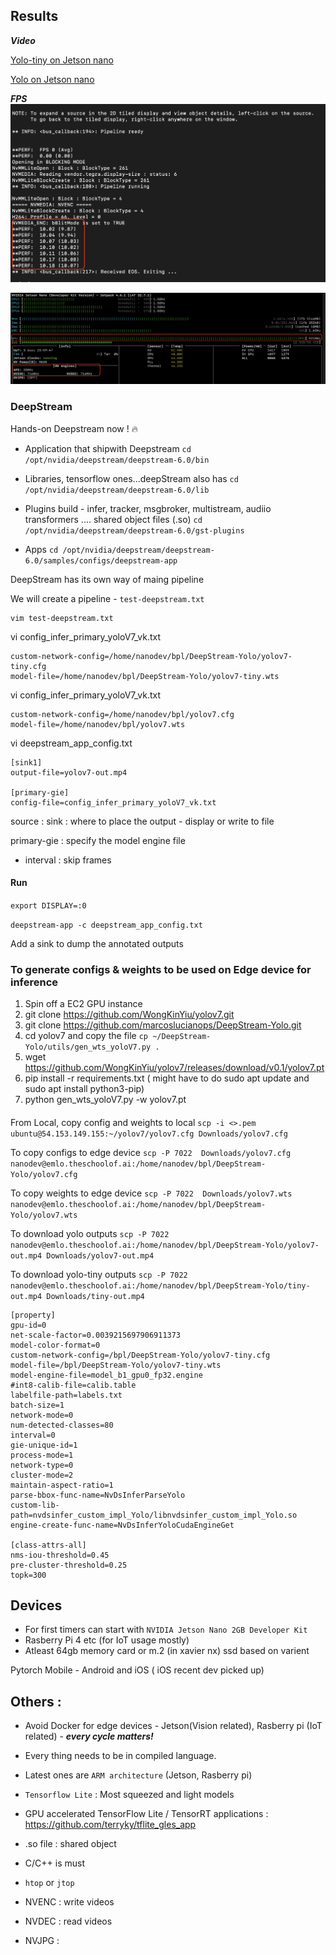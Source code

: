 ## Results 

***Video***

[Yolo-tiny on Jetson nano]()

[Yolo on Jetson nano]()

***FPS***
<img src="images/FPS.png" />

<img src="images/GPU.png" />

### DeepStream

Hands-on Deepstream now ! 🔥

- Application that shipwith Deepstream
```cd /opt/nvidia/deepstream/deepstream-6.0/bin```

- Libraries, tensorflow ones...deepStream also has
```cd /opt/nvidia/deepstream/deepstream-6.0/lib```

- Plugins build  - infer, tracker, msgbroker, multistream, audiio transformers .... shared object files (.so)
```cd /opt/nvidia/deepstream/deepstream-6.0/gst-plugins```

- Apps
```cd /opt/nvidia/deepstream/deepstream-6.0/samples/configs/deepstream-app```

DeepStream has its own way of maing pipeline

We will create a pipeline - ```test-deepstream.txt```

```
vim test-deepstream.txt
```

vi config_infer_primary_yoloV7_vk.txt
```
custom-network-config=/home/nanodev/bpl/DeepStream-Yolo/yolov7-tiny.cfg
model-file=/home/nanodev/bpl/DeepStream-Yolo/yolov7-tiny.wts
```

vi config_infer_primary_yoloV7_vk.txt
```
custom-network-config=/home/nanodev/bpl/yolov7.cfg
model-file=/home/nanodev/bpl/yolov7.wts
```

vi deepstream_app_config.txt 
```
[sink1]
output-file=yolov7-out.mp4

[primary-gie]
config-file=config_infer_primary_yoloV7_vk.txt
```

source :
sink : where to place the output - display or write to file 

primary-gie : specify the model engine file
- interval : skip frames


#### Run
```export DISPLAY=:0```

```deepstream-app -c deepstream_app_config.txt```

Add a sink to dump the annotated outputs

### To generate configs & weights to be used on Edge device for inference
1. Spin off a EC2 GPU instance 
2. git clone https://github.com/WongKinYiu/yolov7.git
3. git clone https://github.com/marcoslucianops/DeepStream-Yolo.git
4. cd yolov7 and copy the file ```cp ~/DeepStream-Yolo/utils/gen_wts_yoloV7.py .```
5. wget https://github.com/WongKinYiu/yolov7/releases/download/v0.1/yolov7.pt
6. pip install -r requirements.txt ( might have to do sudo apt update and sudo apt install python3-pip)
7. python gen_wts_yoloV7.py -w yolov7.pt

#### 
From Local, copy config and weights to local
```scp -i <>.pem ubuntu@54.153.149.155:~/yolov7/yolov7.cfg Downloads/yolov7.cfg```

To copy configs to edge device
```scp -P 7022  Downloads/yolov7.cfg nanodev@emlo.theschoolof.ai:/home/nanodev/bpl/DeepStream-Yolo/yolov7.cfg```

To copy weights to edge device
```scp -P 7022  Downloads/yolov7.wts nanodev@emlo.theschoolof.ai:/home/nanodev/bpl/DeepStream-Yolo/yolov7.wts```

To download yolo outputs
```scp -P 7022  nanodev@emlo.theschoolof.ai:/home/nanodev/bpl/DeepStream-Yolo/yolov7-out.mp4 Downloads/yolov7-out.mp4```

To download yolo-tiny outputs
```scp -P 7022  nanodev@emlo.theschoolof.ai:/home/nanodev/bpl/DeepStream-Yolo/tiny-out.mp4 Downloads/tiny-out.mp4```


```
[property]
gpu-id=0
net-scale-factor=0.0039215697906911373
model-color-format=0
custom-network-config=/bpl/DeepStream-Yolo/yolov7-tiny.cfg
model-file=/bpl/DeepStream-Yolo/yolov7-tiny.wts
model-engine-file=model_b1_gpu0_fp32.engine
#int8-calib-file=calib.table
labelfile-path=labels.txt
batch-size=1
network-mode=0
num-detected-classes=80
interval=0
gie-unique-id=1
process-mode=1
network-type=0
cluster-mode=2
maintain-aspect-ratio=1
parse-bbox-func-name=NvDsInferParseYolo
custom-lib-path=nvdsinfer_custom_impl_Yolo/libnvdsinfer_custom_impl_Yolo.so
engine-create-func-name=NvDsInferYoloCudaEngineGet

[class-attrs-all]
nms-iou-threshold=0.45
pre-cluster-threshold=0.25
topk=300
```

## Devices  
- For first timers can start with ```NVIDIA Jetson Nano 2GB Developer Kit```
- Rasberry Pi 4 etc (for IoT usage mostly)
- Atleast 64gb memory card or m.2 (in xavier nx) ssd based on varient

Pytorch Mobile - Android and iOS ( iOS recent dev picked up)

## Others :

- Avoid Docker for edge devices - Jetson(Vision related), Rasberry pi (IoT related) - ***every cycle matters!*** 

- Every thing needs to be in compiled language.

- Latest ones are ```ARM architecture``` (Jetson, Rasberry pi)

- ```Tensorflow Lite``` : Most squeezed and light models 

- GPU accelerated TensorFlow Lite / TensorRT applications :  https://github.com/terryky/tflite_gles_app

- .so file : shared object

- C/C++ is must

- ```htop``` or ```jtop```

- NVENC : write videos

- NVDEC : read videos

- NVJPG : 
